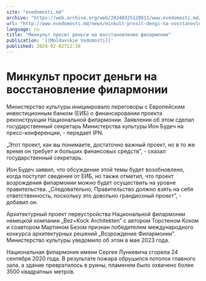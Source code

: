 ```yaml
---
site: "evedomosti.md"
archive: "https://web.archive.org/web/20240325120911/www.evedomosti.md/news/minkult-prosit-dengi-na-vosstanovlenie-filarmonii"
url: "http://www.evedomosti.md/news/minkult-prosit-dengi-na-vosstanovlenie-filarmonii"
language: ru
title: "Минкульт просит деньги на восстановление филармонии"
publication: '[[Moldavskie Vedomosti]]'
published: 2024-02-02T12:38
---
```


# Минкульт просит деньги на восстановление филармонии

Министерство культуры инициировало переговоры с Европейским инвестиционным банком (ЕИБ) о финансировании проекта реконструкции Национальной филармонии. Заявления об этом сделал государственный секретарь Министерства культуры Ион Будеч на пресс-конференции, - передает IPN.

„Этот проект, как вы понимаете, достаточно важный проект, но в то же время он требует и больших финансовых средств”, - сказал государственный секретарь.

Ион Будеч заявил, что обсуждение этой темы будет возобновлено, когда поступят сведения от ЕИБ, но также отметил, что проект возрождения филармонии можно будет осуществить на уровне правительства. „Следовательно, Правительство должно взять на себя ответственность, поскольку это довольно грандиозный проект”, - добавил он.

Архитектурный проект переустройства Национальной филармонии немецкой компании „Bez+Kock Architekten” с автором Торстеном Кохом и соавтором Мартином Безом признан победителем международного конкурса архитектурных решений „Возрождение Филармонии”. Министерство культуры уведомило об этом в мае 2023 года.

Национальная филармония имени Сергея Лункевича сгорела 24 сентября 2020 года. В результате пожара обрушился потолок главного зала, а здание превратилось в руины, пламенем было охвачено более 3500 квадратных метров.